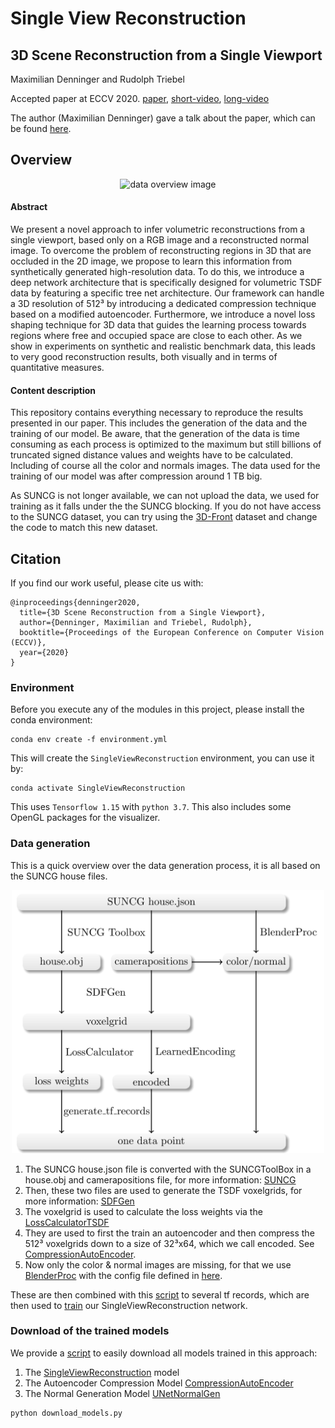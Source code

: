 # Single View Reconstruction

## 3D Scene Reconstruction from a Single Viewport

Maximilian Denninger and Rudolph Triebel

Accepted paper at ECCV 2020. [paper](https://www.ecva.net/papers/eccv_2020/papers_ECCV/papers/123670052.pdf), [short-video](https://www.youtube.com/watch?v=wL6aPEb0Gsc), [long-video](https://www.youtube.com/watch?v=K_gumDKzvz0)

The author (Maximilian Denninger) gave a talk about the paper, which can be found [here](https://www.youtube.com/watch?v=cGGm3Vjdp8s).

## Overview

<p align="center">
<img src="readme.gif" alt="data overview image" width=800>
</p>

#### Abstract

We present a novel approach to infer volumetric reconstructions from a single viewport, based only on a RGB image and a reconstructed normal image. 
To overcome the problem of reconstructing regions in 3D that are occluded in the 2D image, we propose to learn this information from synthetically generated high-resolution data. 
To do this, we introduce a deep network architecture that is specifically designed for volumetric TSDF data by featuring a specific tree net architecture. 
Our framework can handle a 3D resolution of 512³ by introducing a dedicated compression technique based on a modified autoencoder. 
Furthermore, we introduce a novel loss shaping technique for 3D data that guides the learning process towards regions where free and occupied space are close to each other. 
As we show in experiments on synthetic and realistic benchmark data, this leads to very good reconstruction results, both visually and in terms of quantitative measures.

#### Content description 

This repository contains everything necessary to reproduce the results presented in our paper. 
This includes the generation of the data and the training of our model.
Be aware, that the generation of the data is time consuming as each process is optimized to the maximum but still billions of truncated signed distance values and weights have to be calculated.
Including of course all the color and normals images. 
The data used for the training of our model was after compression around 1 TB big. 

As SUNCG is not longer available, we can not upload the data, we used for training as it falls under the the SUNCG blocking.
If you do not have access to the SUNCG dataset, you can try using the [3D-Front](https://tianchi.aliyun.com/specials/promotion/alibaba-3d-scene-dataset) dataset and change the code to match this new dataset.

## Citation

If you find our work useful, please cite us with: 

```
@inproceedings{denninger2020,
  title={3D Scene Reconstruction from a Single Viewport},
  author={Denninger, Maximilian and Triebel, Rudolph},
  booktitle={Proceedings of the European Conference on Computer Vision (ECCV)},
  year={2020}
}
```
### Environment

Before you execute any of the modules in this project, please install the conda environment:

```shell script
conda env create -f environment.yml
``` 

This will create the `SingleViewReconstruction` environment, you can use it by:

```shell script
conda activate SingleViewReconstruction
```

This uses `Tensorflow 1.15` with `python 3.7`. This also includes some OpenGL packages for the visualizer.

### Data generation

This is a quick overview over the data generation process, it is all based on the SUNCG house files.

<p align="center">
<img src="data_overview.png" alt="data overview image" width=500>
</p>

1. The SUNCG house.json file is converted with the SUNCGToolBox in a house.obj and camerapositions file, for more information: [SUNCG](SUNCG)
2. Then, these two files are used to generate the TSDF voxelgrids, for more information: [SDFGen](SDFGen)
3. The voxelgrid is used to calculate the loss weights via the [LossCalculatorTSDF](LossCalculatorTSDF)
4. They are used to first the train an autoencoder and then compress the 512³ voxelgrids down to a size of 32³x64, which we call encoded. See [CompressionAutoEncoder](CompressionAutoEncoder).
5. Now only the color & normal images are missing, for that we use [BlenderProc](https://github.com/DLR-RM/BlenderProc) with the config file defined in [here](BlenderProc).

These are then combined with this [script](SingleViewReconstruction/generate_tf_records.py) to several tf records, which are then used to [train](SingleViewReconstruction/train.py) our SingleViewReconstruction network.

### Download of the trained models

We provide a [script](download_models.py) to easily download all models trained in this approach:

1. The [SingleViewReconstruction](SingleViewReconstruction) model
2. The Autoencoder Compression Model [CompressionAutoEncoder](CompressionAutoEncoder)
3. The Normal Generation Model [UNetNormalGen](UNetNormalGen)

```shell script
python download_models.py
```

